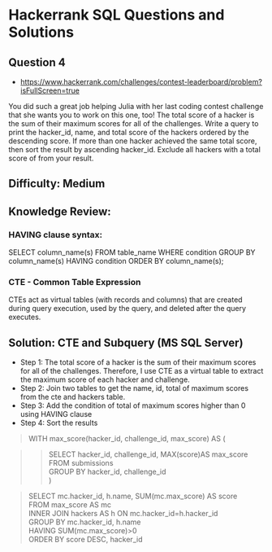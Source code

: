 # Hackerrank SQL Questions and Solutions

## Question 4
- https://www.hackerrank.com/challenges/contest-leaderboard/problem?isFullScreen=true

You did such a great job helping Julia with her last coding contest challenge that she wants you to work on this one, too!
The total score of a hacker is the sum of their maximum scores for all of the challenges. Write a query to print the hacker_id, name, and total score of the hackers ordered by the descending score. If more than one hacker achieved the same total score, then sort the result by ascending hacker_id. Exclude all hackers with a total score of  from your result.


## Difficulty: Medium

## Knowledge Review: 
### HAVING clause syntax: 
SELECT column_name(s)
FROM table_name
WHERE condition
GROUP BY column_name(s)
HAVING condition
ORDER BY column_name(s); 
### CTE - Common Table Expression
CTEs act as virtual tables (with records and columns) that are created during query execution, used by the query, and deleted after the query executes.


## Solution: CTE and Subquery (MS SQL Server)
- Step 1: The total score of a hacker is the sum of their maximum scores for all of the challenges. Therefore, I use CTE as a virtual table to extract the maximum score of each hacker and challenge. 
- Step 2: Join two tables to get the name, id, total of maximum scores from the cte and hackers table.
- Step 3: Add the condition of total of maximum scores higher than 0 using HAVING clause
- Step 4: Sort the results

>WITH max_score(hacker_id, challenge_id, max_score) AS ( 

>>SELECT hacker_id, challenge_id, MAX(score)AS max_score\
    FROM submissions\
    GROUP BY hacker_id, challenge_id\
)

>SELECT mc.hacker_id, h.name, SUM(mc.max_score) AS score\
FROM max_score AS mc\
INNER JOIN hackers AS h ON mc.hacker_id=h.hacker_id\
GROUP BY mc.hacker_id, h.name\
HAVING SUM(mc.max_score)>0\
ORDER BY score DESC, hacker_id

